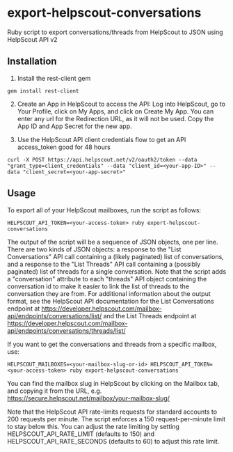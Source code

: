 # export-helpscout-conversations

Ruby script to export conversations/threads from HelpScout to JSON using HelpScout API v2

## Installation

1. Install the rest-client gem

```
gem install rest-client
```

2. Create an App in HelpScout to access the API: Log into HelpScout, go to Your Profile, click on My Apps, and click on Create My App. You can enter any url for the Redirection URL, as it will not be used. Copy the App ID and App Secret for the new app.

3. Use the HelpScout API client credentials flow to get an API access_token good for 48 hours

```
curl -X POST https://api.helpscout.net/v2/oauth2/token --data "grant_type=client_credentials" --data "client_id=<your-app-ID>" --data "client_secret=<your-app-secret>"
```

## Usage

To export all of your HelpScout mailboxes, run the script as follows:

```
HELPSCOUT_API_TOKEN=<your-access-token> ruby export-helpscout-conversations
```

The output of the script will be a sequence of JSON objects, one per line. There are two kinds of JSON objects: a response to the "List Conversations" API call containing a (likely paginated) list of conversations, and a response to the "List Threads" API call containing a (possibly paginated) list of threads for a single conversation. Note that the script adds a "conversation" attribute to each "threads" API object containing the conversation id to make it easier to link the list of threads to the conversation they are from. For additional information about the output format, see the HelpScout API documentation for the List Conversations endpoint at https://developer.helpscout.com/mailbox-api/endpoints/conversations/list/ and the List Threads endpoint at https://developer.helpscout.com/mailbox-api/endpoints/conversations/threads/list/

If you want to get the conversations and threads from a specific mailbox, use:

```
HELPSCOUT_MAILBOXES=<your-mailbox-slug-or-id> HELPSCOUT_API_TOKEN=<your-access-token> ruby export-helpscout-conversations
```

You can find the mailbox slug in HelpScout by clicking on the Mailbox tab, and copying it from the URL, e.g. https://secure.helpscout.net/mailbox/your-mailbox-slug/

Note that the HelpScout API rate-limits requests for standard accounts to 200 requests per minute. The script enforces a 150 request-per-minute limit to stay below this. You can adjust the rate limiting by setting HELPSCOUT_API_RATE_LIMIT (defaults to 150) and HELPSCOUT_API_RATE_SECONDS (defaults to 60) to adjust this rate limit.
